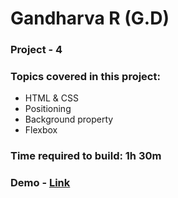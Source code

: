 # Gandharva R (G.D)

### Project - 4

### Topics covered in this project:

- HTML & CSS
- Positioning
- Background property
- Flexbox


### Time required to build: 1h 30m

### Demo - [Link]("")
